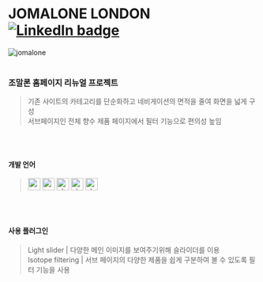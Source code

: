 # JOMALONE LONDON  [![LinkedIn badge](http://img.shields.io/badge/JOMALONE_LONDON-000000?style=flat?link=http://cocoao.dothome.co.kr/jomalone)](http://cocoao.dothome.co.kr/jomalone)
![jomalone](https://user-images.githubusercontent.com/77706809/111752079-9a6bc680-88d8-11eb-82b7-a38483437861.gif)
<br>
<br>

### 조말론 홈페이지 리뉴얼 프로젝트
> 기존 사이트의 카테고리를 단순화하고 네비게이션의 면적을 줄여 화면을 넓게 구성<br>
> 서브페이지인 전체 향수 제품 페이지에서 필터 기능으로 편의성 높임
<br>
<br>


#### 개발 언어
> <img width="25" alt="css" src="https://user-images.githubusercontent.com/77706809/111738377-959d1780-88c4-11eb-9039-7d712831422e.png">
> <img width="25" alt="css" src="https://user-images.githubusercontent.com/77706809/111738372-946bea80-88c4-11eb-9ca5-7eec50c76ec5.png">
> <img width="25" alt="php" src="https://user-images.githubusercontent.com/77706809/111738379-9635ae00-88c4-11eb-9d85-744431363d92.png">
> <img width="25" alt="php" src="https://user-images.githubusercontent.com/77706809/111738381-96ce4480-88c4-11eb-8be5-3e695b68ffc6.png">
> <img width="25" alt="php" src="https://user-images.githubusercontent.com/77706809/111738378-9635ae00-88c4-11eb-9b7e-b05ed63d1a68.png">
<br>
<br>


#### 사용 플러그인
> Light slider | 다양한 메인 이미지를 보여주기위해 슬라이더를 이용<br>
> Isotope filtering | 서브 페이지의 다양한 제품을 쉽게 구분하여 볼 수 있도록 필터 기능을 사용
<br>
<br>
